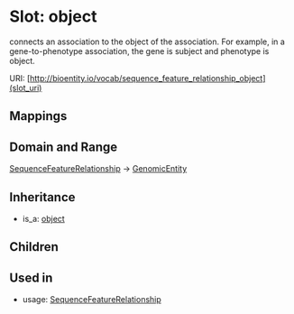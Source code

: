 # Slot: object


connects an association to the object of the association. For example, in a gene-to-phenotype association, the gene is subject and phenotype is object.

URI: [http://bioentity.io/vocab/sequence_feature_relationship_object](slot_uri)
## Mappings

## Domain and Range

[SequenceFeatureRelationship](SequenceFeatureRelationship.md) -> [GenomicEntity](GenomicEntity.md)
## Inheritance

 *  is_a: [object](object.md)
## Children

## Used in

 *  usage: [SequenceFeatureRelationship](SequenceFeatureRelationship.md)
